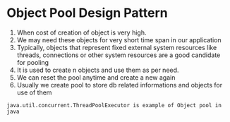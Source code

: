 # Object Pool Design Pattern
1. When cost of creation of object is very high.
2. We may need these objects for very short time span in our application
3. Typically, objects that represent fixed external system resources like threads, connections or other system resources are a good candidate for pooling
4. It is used to create n objects and use them as per need. 
5. We can reset the pool anytime and create a new again
6. Usually we create pool to store db related informations and objects for use of them

`java.util.concurrent.ThreadPoolExecutor is example of Object pool in java`